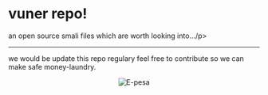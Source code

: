 <div class="jumbotron">
  <h1 class="display-3">vuner repo!</h1>
  <p class="lead">an open source smali files which are worth looking into.../p>
  <hr class="my-4">
  <p>we would be update this repo regulary feel free to contribute so we can make safe money-laundry.</p>
  <p align="center">
    <img alt="E-pesa" src="https://media2.giphy.com/media/wX7mgBvV0G04U/giphy.gif" >
  </p>
</div>
